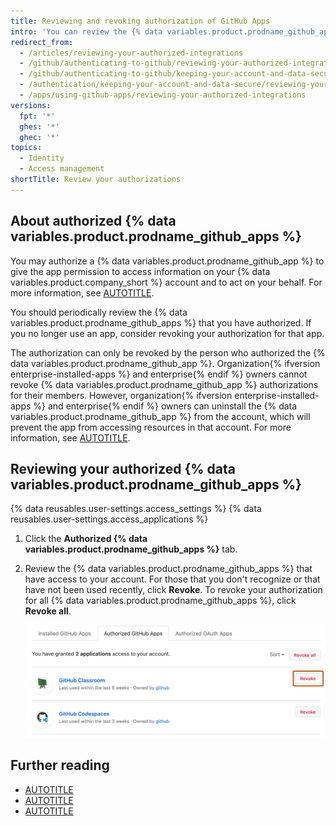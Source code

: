 ```yaml
---
title: Reviewing and revoking authorization of GitHub Apps
intro: 'You can review the {% data variables.product.prodname_github_apps %} that you have authorized, and you can revoke your authorization.'
redirect_from:
  - /articles/reviewing-your-authorized-integrations
  - /github/authenticating-to-github/reviewing-your-authorized-integrations
  - /github/authenticating-to-github/keeping-your-account-and-data-secure/reviewing-your-authorized-integrations
  - /authentication/keeping-your-account-and-data-secure/reviewing-your-authorized-integrations
  - /apps/using-github-apps/reviewing-your-authorized-integrations
versions:
  fpt: '*'
  ghes: '*'
  ghec: '*'
topics:
  - Identity
  - Access management
shortTitle: Review your authorizations
---
```


## About authorized {% data variables.product.prodname_github_apps %}

You may authorize a {% data variables.product.prodname_github_app %} to give the app permission to access information on your {% data variables.product.company_short %} account and to act on your behalf. For more information, see [AUTOTITLE](/apps/using-github-apps/authorizing-github-apps).

You should periodically review the {% data variables.product.prodname_github_apps %} that you have authorized. If you no longer use an app, consider revoking your authorization for that app.

The authorization can only be revoked by the person who authorized the {% data variables.product.prodname_github_app %}. Organization{% ifversion enterprise-installed-apps %} and enterprise{% endif %} owners cannot revoke {% data variables.product.prodname_github_app %} authorizations for their members. However, organization{% ifversion enterprise-installed-apps %} and enterprise{% endif %} owners can uninstall the {% data variables.product.prodname_github_app %} from the account, which will prevent the app from accessing resources in that account. For more information, see [AUTOTITLE](/apps/using-github-apps/reviewing-and-modifying-installed-github-apps).

## Reviewing your authorized {% data variables.product.prodname_github_apps %}

{% data reusables.user-settings.access_settings %}
{% data reusables.user-settings.access_applications %}
1. Click the **Authorized {% data variables.product.prodname_github_apps %}** tab.
1. Review the {% data variables.product.prodname_github_apps %} that have access to your account. For those that you don't recognize or that have not been used recently, click **Revoke**. To revoke your authorization for all {% data variables.product.prodname_github_apps %}, click **Revoke all**.

   ![Screenshot of the "Authorized {% data variables.product.prodname_github_apps %}" tab. Next to an app, a button, labeled "Revoke," is highlighted in orange.](/assets/images/help/settings/revoke-github-app.png)

## Further reading

* [AUTOTITLE](/apps/using-github-apps/reviewing-and-modifying-installed-github-apps)
* [AUTOTITLE](/apps/oauth-apps/using-oauth-apps/reviewing-your-authorized-applications-oauth)
* [AUTOTITLE](/apps/using-github-apps/privileged-github-apps)
